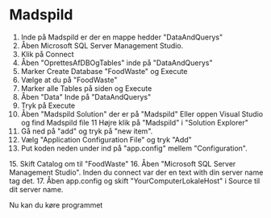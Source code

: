 # Madspild

1. Inde på Madspild er der en mappe hedder "DataAndQuerys"
2. Åben Microsoft SQL Server Management Studio.
3. Klik på Connect
4. Åben "OprettesAfDBOgTables" inde på "DataAndQuerys"
5. Marker Create Database "FoodWaste" og Execute
6. Vælge at du på "FoodWaste"
7. Marker alle Tables på siden og Execute
8. Åben "Data" Inde på "DataAndQuerys"
9. Tryk på Execute
10. Åben "Madspild Solution" der er på "Madspild" Eller oppen Visual Studio og find Madspild file
11 Højre klik på "Madspild" i "Solution Explorer"
12. Gå ned på "add" og tryk på "new item".
13. Vælg "Application Configuration File" og tryk "Add"
14. Put koden neden under ind på "app.config" mellem "Configuration".
<connectionStrings>
	<add name="post" connectionString="Data Source=YourComputerLokaleHost;;
         Initial Catalog=Databasen;Integrated Security=True" providerName="System.Data.SqlClient"/>
</connectionStrings>
15. Skift Catalog om til "FoodWaste"
16. Åben "Microsoft SQL Server Management Studio". Inden du connect var der en text with din server name tag det.
17. Åben app.config og skift "YourComputerLokaleHost" i Source til dit server name.

Nu kan du køre programmet